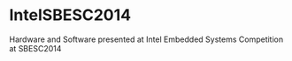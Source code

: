 IntelSBESC2014
==============

Hardware and Software presented at Intel Embedded Systems Competition at SBESC2014
